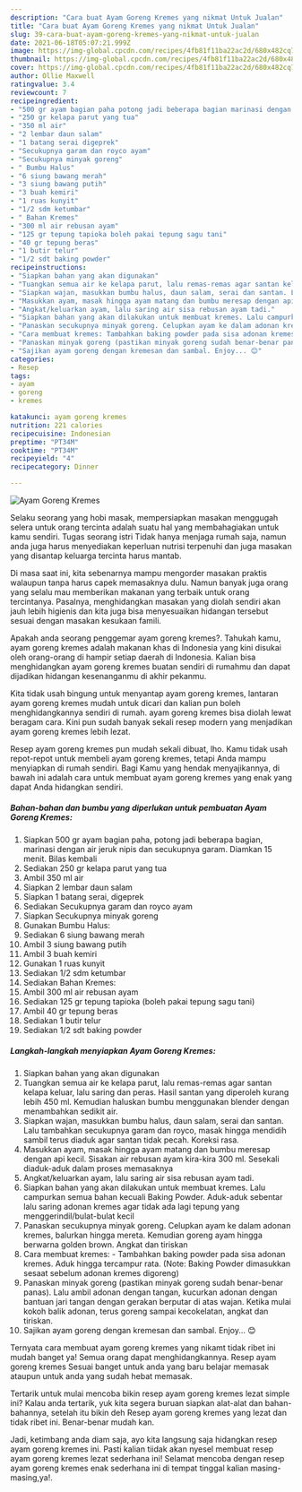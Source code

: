 ```yaml
---
description: "Cara buat Ayam Goreng Kremes yang nikmat Untuk Jualan"
title: "Cara buat Ayam Goreng Kremes yang nikmat Untuk Jualan"
slug: 39-cara-buat-ayam-goreng-kremes-yang-nikmat-untuk-jualan
date: 2021-06-18T05:07:21.999Z
image: https://img-global.cpcdn.com/recipes/4fb81f11ba22ac2d/680x482cq70/ayam-goreng-kremes-foto-resep-utama.jpg
thumbnail: https://img-global.cpcdn.com/recipes/4fb81f11ba22ac2d/680x482cq70/ayam-goreng-kremes-foto-resep-utama.jpg
cover: https://img-global.cpcdn.com/recipes/4fb81f11ba22ac2d/680x482cq70/ayam-goreng-kremes-foto-resep-utama.jpg
author: Ollie Maxwell
ratingvalue: 3.4
reviewcount: 7
recipeingredient:
- "500 gr ayam bagian paha potong jadi beberapa bagian marinasi dengan air jeruk nipis dan secukupnya garam Diamkan 15 menit Bilas kembali"
- "250 gr kelapa parut yang tua"
- "350 ml air"
- "2 lembar daun salam"
- "1 batang serai digeprek"
- "Secukupnya garam dan royco ayam"
- "Secukupnya minyak goreng"
- " Bumbu Halus"
- "6 siung bawang merah"
- "3 siung bawang putih"
- "3 buah kemiri"
- "1 ruas kunyit"
- "1/2 sdm ketumbar"
- " Bahan Kremes"
- "300 ml air rebusan ayam"
- "125 gr tepung tapioka boleh pakai tepung sagu tani"
- "40 gr tepung beras"
- "1 butir telur"
- "1/2 sdt baking powder"
recipeinstructions:
- "Siapkan bahan yang akan digunakan"
- "Tuangkan semua air ke kelapa parut, lalu remas-remas agar santan kelapa keluar, lalu saring dan peras. Hasil santan yang diperoleh kurang lebih 450 ml. Kemudian haluskan bumbu menggunakan blender dengan menambahkan sedikit air."
- "Siapkan wajan, masukkan bumbu halus, daun salam, serai dan santan. Lalu tambahkan secukupnya garam dan royco, masak hingga mendidih sambil terus diaduk agar santan tidak pecah. Koreksi rasa."
- "Masukkan ayam, masak hingga ayam matang dan bumbu meresap dengan api kecil. Sisakan air rebusan ayam kira-kira 300 ml. Sesekali diaduk-aduk dalam proses memasaknya"
- "Angkat/keluarkan ayam, lalu saring air sisa rebusan ayam tadi."
- "Siapkan bahan yang akan dilakukan untuk membuat kremes. Lalu campurkan semua bahan kecuali Baking Powder. Aduk-aduk sebentar lalu saring adonan kremes agar tidak ada lagi tepung yang menggerindil/bulat-bulat kecil"
- "Panaskan secukupnya minyak goreng. Celupkan ayam ke dalam adonan kremes, balurkan hingga mereta. Kemudian goreng ayam hingga berwarna golden brown. Angkat dan tiriskan"
- "Cara membuat kremes: Tambahkan baking powder pada sisa adonan kremes. Aduk hingga tercampur rata. (Note: Baking Powder dimasukkan sesaat sebelum adonan kremes digoreng)"
- "Panaskan minyak goreng (pastikan minyak goreng sudah benar-benar panas). Lalu ambil adonan dengan tangan, kucurkan adonan dengan bantuan jari tangan dengan gerakan berputar di atas wajan. Ketika mulai kokoh balik adonan, terus goreng sampai kecokelatan, angkat dan tiriskan."
- "Sajikan ayam goreng dengan kremesan dan sambal. Enjoy... 😊"
categories:
- Resep
tags:
- ayam
- goreng
- kremes

katakunci: ayam goreng kremes 
nutrition: 221 calories
recipecuisine: Indonesian
preptime: "PT34M"
cooktime: "PT34M"
recipeyield: "4"
recipecategory: Dinner

---
```



![Ayam Goreng Kremes](https://img-global.cpcdn.com/recipes/4fb81f11ba22ac2d/680x482cq70/ayam-goreng-kremes-foto-resep-utama.jpg)

Selaku seorang yang hobi masak, mempersiapkan masakan menggugah selera untuk orang tercinta adalah suatu hal yang membahagiakan untuk kamu sendiri. Tugas seorang istri Tidak hanya menjaga rumah saja, namun anda juga harus menyediakan keperluan nutrisi terpenuhi dan juga masakan yang disantap keluarga tercinta harus mantab.

Di masa  saat ini, kita sebenarnya mampu mengorder masakan praktis walaupun tanpa harus capek memasaknya dulu. Namun banyak juga orang yang selalu mau memberikan makanan yang terbaik untuk orang tercintanya. Pasalnya, menghidangkan masakan yang diolah sendiri akan jauh lebih higienis dan kita juga bisa menyesuaikan hidangan tersebut sesuai dengan masakan kesukaan famili. 



Apakah anda seorang penggemar ayam goreng kremes?. Tahukah kamu, ayam goreng kremes adalah makanan khas di Indonesia yang kini disukai oleh orang-orang di hampir setiap daerah di Indonesia. Kalian bisa menghidangkan ayam goreng kremes buatan sendiri di rumahmu dan dapat dijadikan hidangan kesenanganmu di akhir pekanmu.

Kita tidak usah bingung untuk menyantap ayam goreng kremes, lantaran ayam goreng kremes mudah untuk dicari dan kalian pun boleh menghidangkannya sendiri di rumah. ayam goreng kremes bisa diolah lewat beragam cara. Kini pun sudah banyak sekali resep modern yang menjadikan ayam goreng kremes lebih lezat.

Resep ayam goreng kremes pun mudah sekali dibuat, lho. Kamu tidak usah repot-repot untuk membeli ayam goreng kremes, tetapi Anda mampu menyiapkan di rumah sendiri. Bagi Kamu yang hendak menyajikannya, di bawah ini adalah cara untuk membuat ayam goreng kremes yang enak yang dapat Anda hidangkan sendiri.

<!--inarticleads1-->

##### Bahan-bahan dan bumbu yang diperlukan untuk pembuatan Ayam Goreng Kremes:

1. Siapkan 500 gr ayam bagian paha, potong jadi beberapa bagian, marinasi dengan air jeruk nipis dan secukupnya garam. Diamkan 15 menit. Bilas kembali
1. Sediakan 250 gr kelapa parut yang tua
1. Ambil 350 ml air
1. Siapkan 2 lembar daun salam
1. Siapkan 1 batang serai, digeprek
1. Sediakan Secukupnya garam dan royco ayam
1. Siapkan Secukupnya minyak goreng
1. Gunakan  Bumbu Halus:
1. Sediakan 6 siung bawang merah
1. Ambil 3 siung bawang putih
1. Ambil 3 buah kemiri
1. Gunakan 1 ruas kunyit
1. Sediakan 1/2 sdm ketumbar
1. Sediakan  Bahan Kremes:
1. Ambil 300 ml air rebusan ayam
1. Sediakan 125 gr tepung tapioka (boleh pakai tepung sagu tani)
1. Ambil 40 gr tepung beras
1. Sediakan 1 butir telur
1. Sediakan 1/2 sdt baking powder




<!--inarticleads2-->

##### Langkah-langkah menyiapkan Ayam Goreng Kremes:

1. Siapkan bahan yang akan digunakan
1. Tuangkan semua air ke kelapa parut, lalu remas-remas agar santan kelapa keluar, lalu saring dan peras. Hasil santan yang diperoleh kurang lebih 450 ml. Kemudian haluskan bumbu menggunakan blender dengan menambahkan sedikit air.
1. Siapkan wajan, masukkan bumbu halus, daun salam, serai dan santan. Lalu tambahkan secukupnya garam dan royco, masak hingga mendidih sambil terus diaduk agar santan tidak pecah. Koreksi rasa.
1. Masukkan ayam, masak hingga ayam matang dan bumbu meresap dengan api kecil. Sisakan air rebusan ayam kira-kira 300 ml. Sesekali diaduk-aduk dalam proses memasaknya
1. Angkat/keluarkan ayam, lalu saring air sisa rebusan ayam tadi.
1. Siapkan bahan yang akan dilakukan untuk membuat kremes. Lalu campurkan semua bahan kecuali Baking Powder. Aduk-aduk sebentar lalu saring adonan kremes agar tidak ada lagi tepung yang menggerindil/bulat-bulat kecil
1. Panaskan secukupnya minyak goreng. Celupkan ayam ke dalam adonan kremes, balurkan hingga mereta. Kemudian goreng ayam hingga berwarna golden brown. Angkat dan tiriskan
1. Cara membuat kremes: - Tambahkan baking powder pada sisa adonan kremes. Aduk hingga tercampur rata. (Note: Baking Powder dimasukkan sesaat sebelum adonan kremes digoreng)
1. Panaskan minyak goreng (pastikan minyak goreng sudah benar-benar panas). Lalu ambil adonan dengan tangan, kucurkan adonan dengan bantuan jari tangan dengan gerakan berputar di atas wajan. Ketika mulai kokoh balik adonan, terus goreng sampai kecokelatan, angkat dan tiriskan.
1. Sajikan ayam goreng dengan kremesan dan sambal. Enjoy... 😊




Ternyata cara membuat ayam goreng kremes yang nikamt tidak ribet ini mudah banget ya! Semua orang dapat menghidangkannya. Resep ayam goreng kremes Sesuai banget untuk anda yang baru belajar memasak ataupun untuk anda yang sudah hebat memasak.

Tertarik untuk mulai mencoba bikin resep ayam goreng kremes lezat simple ini? Kalau anda tertarik, yuk kita segera buruan siapkan alat-alat dan bahan-bahannya, setelah itu bikin deh Resep ayam goreng kremes yang lezat dan tidak ribet ini. Benar-benar mudah kan. 

Jadi, ketimbang anda diam saja, ayo kita langsung saja hidangkan resep ayam goreng kremes ini. Pasti kalian tiidak akan nyesel membuat resep ayam goreng kremes lezat sederhana ini! Selamat mencoba dengan resep ayam goreng kremes enak sederhana ini di tempat tinggal kalian masing-masing,ya!.

